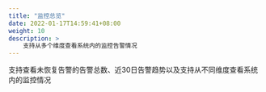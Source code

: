 ```yaml
---
title: "监控总览"
date: 2022-01-17T14:59:41+08:00
weight: 10
description: >
    支持从多个维度查看系统内的监控告警情况
---
```


支持查看未恢复告警的告警总数、近30日告警趋势以及支持从不同维度查看系统内的监控情况